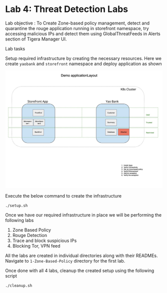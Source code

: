 # Lab 4: Threat Detection Labs 

Lab objective : To Create Zone-based policy management, detect and quarantine the rouge application running in storefront namespace, try accessing malicious IPs and detect them using GlobalThreatFeeds in Alerts section of Tigera Manager UI.

Lab tasks

Setup required infrastructure by creating the necessary resources. Here we create `yaobank` and `storefront` namespace and deploy application as shown

![microservice-architecture](img/microservice-architecture.jpg)

Execute the below command to create the infrastructure

```
./setup.sh
```

Once we have our required infrastructure in place we will be performing the following labs

1. Zone Based Policy
2. Rouge Detection
3. Trace and block suspicious IPs
4. Blocking Tor, VPN feed 

All the labs are created in individual directories along with their READMEs. Navigate to `1-Zone-Based-Policy` directory for the first lab.



Once done with all 4 labs, cleanup the created setup using the following script

```
./cleanup.sh
```


